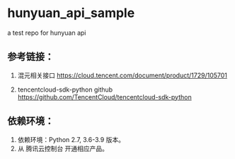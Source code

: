# hunyuan_api_sample
a test repo for hunyuan api
## 参考链接：
1. 混元相关接口
https://cloud.tencent.com/document/product/1729/105701

2. tencentcloud-sdk-python github
https://github.com/TencentCloud/tencentcloud-sdk-python

## 依赖环境：
1. 依赖环境：Python 2.7, 3.6-3.9 版本。
2. 从 腾讯云控制台 开通相应产品。
